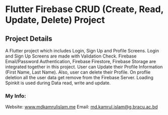 # Flutter Firebase CRUD (Create, Read, Update, Delete) Project

## Project Details
A Flutter project which includes Login, Sign Up and Profile Screens. Login and Sign Up Screens are made with Validation Check. Firebase Email/Password Authentication, Firebase Firestore, Firebase Storage are integrated together in this project. User can Update their Profile Information (First Name, Last Name). Also, user can delete their Profile. On proflie deletion all the user data get remove from the Firebase Server. Loading Spinkit is used during Data read, write and update.

### My Info:
Website: www.mdkamrulislam.me
Email: md.kamrul.islam@g.bracu.ac.bd
